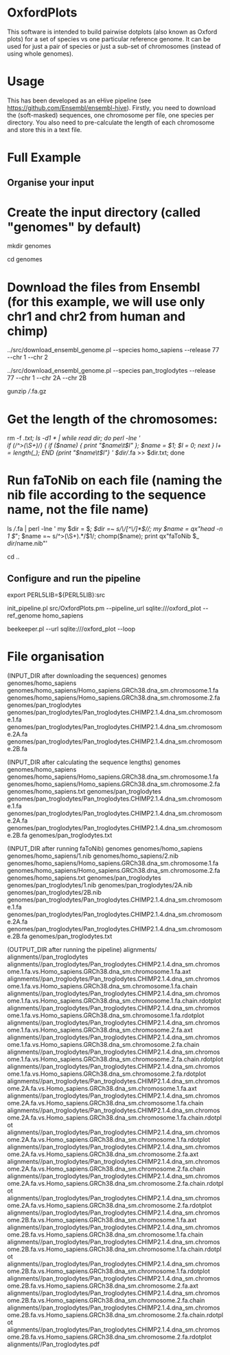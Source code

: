 OxfordPlots
===========

This software is intended to build pairwise dotplots (also known as Oxford plots) for a set of
species vs one particular reference genome. It can be used for just a pair of species or just a
sub-set of chromosomes (instead of using whole genomes).

Usage
=====

This has been developed as an eHive pipeline (see https://github.com/Ensembl/ensembl-hive). Firstly,
you need to download the (soft-masked) sequences, one chromosome per file, one species per
directory. You also need to pre-calculate the length of each chromosome and store this in a text
file.

Full Example
============

Organise your input
-------------------

# Create the input directory (called "genomes" by default)

mkdir genomes

cd genomes

# Download the files from Ensembl (for this example, we will use only chr1 and chr2 from human and chimp)

../src/download_ensembl_genome.pl --species homo_sapiens --release 77 --chr 1 --chr 2

../src/download_ensembl_genome.pl --species pan_troglodytes --release 77 --chr 1 --chr 2A --chr 2B

gunzip */*.fa.gz

# Get the length of the chromosomes:

rm -f *.txt;
ls -d1 * | while read dir; do perl -lne '\
  if (/^>(\S+)/) {
    if ($name) {
      print "$name\t$l"
    };
    $name = $1;
    $l = 0;
    next
  } $l += length($_);
  END {print "$name\t$l"}
  ' $dir/*.fa >> $dir.txt; done

# Run faToNib on each file (naming the nib file according to the sequence name, not the file name)

ls */*.fa |  perl -lne '
 my $dir = $_;
 $dir =~ s/\/[^\/]*$//;
 my $name = qx"head -n 1 $_";
 $name =~ s/^>(\S+).*/$1/;
 chomp($name);
 print qx"faToNib $_ $dir/$name.nib"'

cd ..

Configure and run the pipeline
------------------------------

export PERL5LIB=${PERL5LIB}:src

init_pipeline.pl src/OxfordPlots.pm --pipeline_url sqlite:///oxford_plot --ref_genome homo_sapiens

beekeeper.pl --url sqlite:///oxford_plot --loop

File organisation
=================

(INPUT_DIR after downloading the sequences)
genomes
genomes/homo_sapiens
genomes/homo_sapiens/Homo_sapiens.GRCh38.dna_sm.chromosome.1.fa
genomes/homo_sapiens/Homo_sapiens.GRCh38.dna_sm.chromosome.2.fa
genomes/pan_troglodytes
genomes/pan_troglodytes/Pan_troglodytes.CHIMP2.1.4.dna_sm.chromosome.1.fa
genomes/pan_troglodytes/Pan_troglodytes.CHIMP2.1.4.dna_sm.chromosome.2A.fa
genomes/pan_troglodytes/Pan_troglodytes.CHIMP2.1.4.dna_sm.chromosome.2B.fa


(INPUT_DIR after calculating the sequence lengths)
genomes
genomes/homo_sapiens
genomes/homo_sapiens/Homo_sapiens.GRCh38.dna_sm.chromosome.1.fa
genomes/homo_sapiens/Homo_sapiens.GRCh38.dna_sm.chromosome.2.fa
genomes/homo_sapiens.txt
genomes/pan_troglodytes
genomes/pan_troglodytes/Pan_troglodytes.CHIMP2.1.4.dna_sm.chromosome.1.fa
genomes/pan_troglodytes/Pan_troglodytes.CHIMP2.1.4.dna_sm.chromosome.2A.fa
genomes/pan_troglodytes/Pan_troglodytes.CHIMP2.1.4.dna_sm.chromosome.2B.fa
genomes/pan_troglodytes.txt


(INPUT_DIR after running faToNib)
genomes
genomes/homo_sapiens
genomes/homo_sapiens/1.nib
genomes/homo_sapiens/2.nib
genomes/homo_sapiens/Homo_sapiens.GRCh38.dna_sm.chromosome.1.fa
genomes/homo_sapiens/Homo_sapiens.GRCh38.dna_sm.chromosome.2.fa
genomes/homo_sapiens.txt
genomes/pan_troglodytes
genomes/pan_troglodytes/1.nib
genomes/pan_troglodytes/2A.nib
genomes/pan_troglodytes/2B.nib
genomes/pan_troglodytes/Pan_troglodytes.CHIMP2.1.4.dna_sm.chromosome.1.fa
genomes/pan_troglodytes/Pan_troglodytes.CHIMP2.1.4.dna_sm.chromosome.2A.fa
genomes/pan_troglodytes/Pan_troglodytes.CHIMP2.1.4.dna_sm.chromosome.2B.fa
genomes/pan_troglodytes.txt


(OUTPUT_DIR after running the pipeline)
alignments/
alignments//pan_troglodytes
alignments//pan_troglodytes/Pan_troglodytes.CHIMP2.1.4.dna_sm.chromosome.1.fa.vs.Homo_sapiens.GRCh38.dna_sm.chromosome.1.fa.axt
alignments//pan_troglodytes/Pan_troglodytes.CHIMP2.1.4.dna_sm.chromosome.1.fa.vs.Homo_sapiens.GRCh38.dna_sm.chromosome.1.fa.chain
alignments//pan_troglodytes/Pan_troglodytes.CHIMP2.1.4.dna_sm.chromosome.1.fa.vs.Homo_sapiens.GRCh38.dna_sm.chromosome.1.fa.chain.rdotplot
alignments//pan_troglodytes/Pan_troglodytes.CHIMP2.1.4.dna_sm.chromosome.1.fa.vs.Homo_sapiens.GRCh38.dna_sm.chromosome.1.fa.rdotplot
alignments//pan_troglodytes/Pan_troglodytes.CHIMP2.1.4.dna_sm.chromosome.1.fa.vs.Homo_sapiens.GRCh38.dna_sm.chromosome.2.fa.axt
alignments//pan_troglodytes/Pan_troglodytes.CHIMP2.1.4.dna_sm.chromosome.1.fa.vs.Homo_sapiens.GRCh38.dna_sm.chromosome.2.fa.chain
alignments//pan_troglodytes/Pan_troglodytes.CHIMP2.1.4.dna_sm.chromosome.1.fa.vs.Homo_sapiens.GRCh38.dna_sm.chromosome.2.fa.chain.rdotplot
alignments//pan_troglodytes/Pan_troglodytes.CHIMP2.1.4.dna_sm.chromosome.1.fa.vs.Homo_sapiens.GRCh38.dna_sm.chromosome.2.fa.rdotplot
alignments//pan_troglodytes/Pan_troglodytes.CHIMP2.1.4.dna_sm.chromosome.2A.fa.vs.Homo_sapiens.GRCh38.dna_sm.chromosome.1.fa.axt
alignments//pan_troglodytes/Pan_troglodytes.CHIMP2.1.4.dna_sm.chromosome.2A.fa.vs.Homo_sapiens.GRCh38.dna_sm.chromosome.1.fa.chain
alignments//pan_troglodytes/Pan_troglodytes.CHIMP2.1.4.dna_sm.chromosome.2A.fa.vs.Homo_sapiens.GRCh38.dna_sm.chromosome.1.fa.chain.rdotplot
alignments//pan_troglodytes/Pan_troglodytes.CHIMP2.1.4.dna_sm.chromosome.2A.fa.vs.Homo_sapiens.GRCh38.dna_sm.chromosome.1.fa.rdotplot
alignments//pan_troglodytes/Pan_troglodytes.CHIMP2.1.4.dna_sm.chromosome.2A.fa.vs.Homo_sapiens.GRCh38.dna_sm.chromosome.2.fa.axt
alignments//pan_troglodytes/Pan_troglodytes.CHIMP2.1.4.dna_sm.chromosome.2A.fa.vs.Homo_sapiens.GRCh38.dna_sm.chromosome.2.fa.chain
alignments//pan_troglodytes/Pan_troglodytes.CHIMP2.1.4.dna_sm.chromosome.2A.fa.vs.Homo_sapiens.GRCh38.dna_sm.chromosome.2.fa.chain.rdotplot
alignments//pan_troglodytes/Pan_troglodytes.CHIMP2.1.4.dna_sm.chromosome.2A.fa.vs.Homo_sapiens.GRCh38.dna_sm.chromosome.2.fa.rdotplot
alignments//pan_troglodytes/Pan_troglodytes.CHIMP2.1.4.dna_sm.chromosome.2B.fa.vs.Homo_sapiens.GRCh38.dna_sm.chromosome.1.fa.axt
alignments//pan_troglodytes/Pan_troglodytes.CHIMP2.1.4.dna_sm.chromosome.2B.fa.vs.Homo_sapiens.GRCh38.dna_sm.chromosome.1.fa.chain
alignments//pan_troglodytes/Pan_troglodytes.CHIMP2.1.4.dna_sm.chromosome.2B.fa.vs.Homo_sapiens.GRCh38.dna_sm.chromosome.1.fa.chain.rdotplot
alignments//pan_troglodytes/Pan_troglodytes.CHIMP2.1.4.dna_sm.chromosome.2B.fa.vs.Homo_sapiens.GRCh38.dna_sm.chromosome.1.fa.rdotplot
alignments//pan_troglodytes/Pan_troglodytes.CHIMP2.1.4.dna_sm.chromosome.2B.fa.vs.Homo_sapiens.GRCh38.dna_sm.chromosome.2.fa.axt
alignments//pan_troglodytes/Pan_troglodytes.CHIMP2.1.4.dna_sm.chromosome.2B.fa.vs.Homo_sapiens.GRCh38.dna_sm.chromosome.2.fa.chain
alignments//pan_troglodytes/Pan_troglodytes.CHIMP2.1.4.dna_sm.chromosome.2B.fa.vs.Homo_sapiens.GRCh38.dna_sm.chromosome.2.fa.chain.rdotplot
alignments//pan_troglodytes/Pan_troglodytes.CHIMP2.1.4.dna_sm.chromosome.2B.fa.vs.Homo_sapiens.GRCh38.dna_sm.chromosome.2.fa.rdotplot
alignments//Pan_troglodytes.pdf

